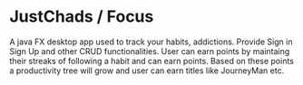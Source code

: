 # JustChads / Focus
A java FX desktop app used to track your habits, addictions. Provide Sign in Sign Up and other CRUD functionalities. User can earn points by maintaing their streaks of following a habit and can earn points. Based on these points a productivity tree will grow and user can earn titles like JourneyMan etc. 
